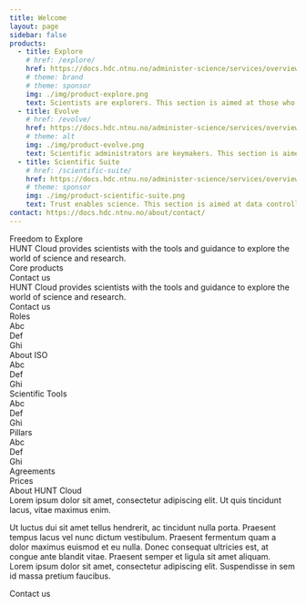 ```yaml
---
title: Welcome
layout: page
sidebar: false
products:
  - title: Explore
    # href: /explore/
    href: https://docs.hdc.ntnu.no/administer-science/services/overview/
    # theme: brand
    # theme: sponsor
    img: ./img/product-explore.png
    text: Scientists are explorers. This section is aimed at those who use data to discover knowledge for a better world in HUNT Cloud.
  - title: Evolve
    # href: /evolve/
    href: https://docs.hdc.ntnu.no/administer-science/services/overview/
    # theme: alt
    img: ./img/product-evolve.png
    text: Scientific administrators are keymakers. This section is aimed at administrators that enables scientific explorations.
  - title: Scientific Suite
    # href: /scientific-suite/
    href: https://docs.hdc.ntnu.no/administer-science/services/overview/
    # theme: sponsor
    img: ./img/product-scientific-suite.png
    text: Trust enables science. This section is aimed at data controllers and scientific centers that guides the development of HUNT Cloud.
contact: https://docs.hdc.ntnu.no/about/contact/
---
```


<!-- <script setup></script> -->

<div class="hc-home-page">
  <div class="hc-header">
    <div class="hc-header-img"></div>
  </div>

  <div class="hc-block">
    <div class="hc-block-container">
      <div class="hc-title-main">
        Freedom to Explore
      </div>
      <div class="hc-subtitle-main">
        HUNT Cloud provides scientists with the tools and guidance to explore the world of science and research.
      </div>
    </div>
  </div>

  <div class="hc-block">
    <div class="hc-block-container">
      <div class="hc-container-title">
        Core products
      </div>
      <ProductSlider :products="$frontmatter.products" />
    </div>
  </div>

  <div class="hc-block">
    <div class="hc-block-container">
      <div class="hc-container-title">
        Contact us
      </div>
      <div class="hc-container-subtitle">
        HUNT Cloud provides scientists with the tools and guidance to explore the world of science and research.
      </div>
      <div class="hc-section">
        <v-btn rounded="1" size="x-large" target="_blank" :href="$frontmatter.contact">Contact us</v-btn>
      </div>
    </div>
  </div>

  <div class="hc-block">
    <div class="hc-block-container">
      <div class="hc-container-title">
        Roles
      </div>
      <div class="hc-row">
        <div class="hc-col">
          Abc
        </div>
        <div class="hc-col">
          Def
        </div>
        <div class="hc-col">
          Ghi
        </div>
      </div>
    </div>
  </div>

  <div class="hc-block">
    <div class="hc-block-container">
      <div class="hc-container-title">
        About ISO
      </div>
      <div class="hc-row">
        <div class="hc-col">
          Abc
        </div>
        <div class="hc-col">
          Def
        </div>
        <div class="hc-col">
          Ghi
        </div>
      </div>
    </div>
  </div>

  <div class="hc-block">
    <div class="hc-block-container">
      <div class="hc-container-title">
        Scientific Tools
      </div>
      <div class="hc-row">
        <div class="hc-col">
          Abc
        </div>
        <div class="hc-col">
          Def
        </div>
        <div class="hc-col">
          Ghi
        </div>
      </div>
    </div>
  </div>

  <div class="hc-block">
    <div class="hc-block-container">
      <div class="hc-container-title">
        Pillars
      </div>
      <div class="hc-row">
        <div class="hc-col">
          Abc
        </div>
        <div class="hc-col">
          Def
        </div>
        <div class="hc-col">
          Ghi
        </div>
      </div>
    </div>
  </div>

  <div class="hc-block">
    <div class="hc-block-container">
      <div class="hc-container-title">
        Agreements
      </div>
      <div class="hc-container-title">
        Prices
      </div>
    </div>
  </div>

  <div class="hc-block hc-grey-block">
    <div class="hc-block-container">
      <div class="hc-container-title">
        About HUNT Cloud
      </div>
      <div class="hc-container-subtitle">
        Lorem ipsum dolor sit amet, consectetur adipiscing elit. Ut quis tincidunt lacus, vitae maximus enim.
      </div>
      <p>
        Ut luctus dui sit amet tellus hendrerit, ac tincidunt nulla porta. Praesent tempus lacus vel nunc dictum vestibulum. Praesent fermentum quam a dolor maximus euismod et eu nulla. Donec consequat ultricies est, at congue ante blandit vitae. Praesent semper et ligula sit amet aliquam. Lorem ipsum dolor sit amet, consectetur adipiscing elit. Suspendisse in sem id massa pretium faucibus.
      </p>
      <div class="hc-section">
        <v-btn rounded="1" size="x-large" target="_blank" :href="$frontmatter.contact">Contact us</v-btn>
      </div>
    </div>
  </div>

</div>




<style scoped>

/* CSS scoped specifically to this page */

</style>
